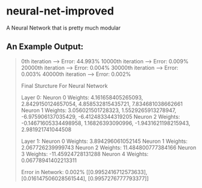 # neural-net-improved
A Neural Network that is pretty much modular

## An Example Output:

> 0th iteration --> Error: 44.993%
> 10000th iteration --> Error: 0.009%
> 20000th iteration --> Error: 0.004%
> 30000th iteration --> Error: 0.003%
> 40000th iteration --> Error: 0.002%
> 
> Final Sturcture For Neural Network 
> 
> Layer 0: 
> Neuron 0
> Weights: 4.161658405265093, 2.8429150124657054, 4.858532815435721, 7.834681038662661
> Neuron 1
> Weights: 3.056021501728323, 1.5529265913278947, -6.975906137035429, -6.412483344319205
> Neuron 2
> Weights: -0.14671605334498958, 1.16826393090996, -1.9431621198215943, 2.981921741044508
> 
> Layer 1: 
> Neuron 0
> Weights: 3.894296061052145
> Neuron 1
> Weights: 2.067726239999743
> Neuron 2
> Weights: 11.484800777384166
> Neuron 3
> Weights: -11.45924728131288
> Neuron 4
> Weights: 0.06778941402213311
> 
> Error in Network: 0.002%
> [[0.9952416712573633], [0.016147506028561544], [0.9957276777793377]]

